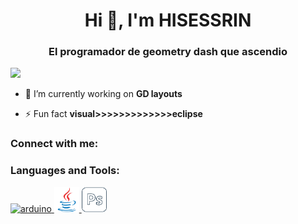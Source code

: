 <h1 align="center">Hi 👋, I'm HISESSRIN</h1>
<h3 align="center">El programador de geometry dash que ascendio</h3>
 <img src="![1687593658_new_Fuuqt6pacAAuGuT](https://github.com/user-attachments/assets/763f1103-68eb-46bf-b340-870bf1e74e82)" class="img/fluid">

- 🔭 I’m currently working on **GD layouts**

- ⚡ Fun fact **visual>>>>>>>>>>>>>eclipse**

<h3 align="left">Connect with me:</h3>
<p align="left">
</p>

<h3 align="left">Languages and Tools:</h3>
<p align="left"> <a href="https://www.arduino.cc/" target="_blank" rel="noreferrer"> <img src="https://cdn.worldvectorlogo.com/logos/arduino-1.svg" alt="arduino" width="40" height="40"/> </a> <a href="https://www.java.com" target="_blank" rel="noreferrer"> <img src="https://raw.githubusercontent.com/devicons/devicon/master/icons/java/java-original.svg" alt="java" width="40" height="40"/> </a> <a href="https://www.photoshop.com/en" target="_blank" rel="noreferrer"> <img src="https://raw.githubusercontent.com/devicons/devicon/master/icons/photoshop/photoshop-line.svg" alt="photoshop" width="40" height="40"/> </a> </p>
